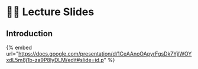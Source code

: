 # 🧑‍🏫 Lecture Slides

## Introduction

{% embed url="https://docs.google.com/presentation/d/1CeAAnoOApyrFgsDk7YjlWOYxdL5m8j1b-za9P8lyDLM/edit#slide=id.p" %}
